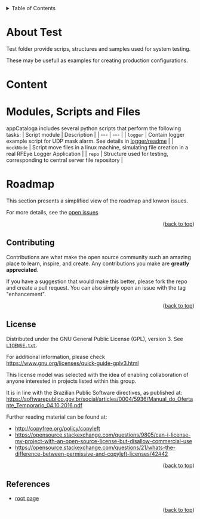 <details>
  <summary>Table of Contents</summary>
  <ol>
    <li><a href="#about-logger-test">About Test</a></li>
    <li><a href="#logger-script-example">Logger Script Example</a></li>
    <li><a href="#json-output">JSON Output</a></li>
    <li><a href="#roadmap">Roadmap</a></li>
    <li><a href="#contributing">Contributing</a></li>
    <li><a href="#license">License</a></li>
    <li><a href="#references">References</a></li>
  </ol>
</details>

# About Test

Test folder provide scrips, structures and samples used for system testing.

These may be usefull as examples for creating production configurations.

# Content

# Modules, Scripts and Files

appCataloga includes several python scripts that perform the following tasks:
| Script module | Description |
| --- | --- |
| `logger` | Contain logger example script for UDP mask alarm. See details in [logger/readme](./logger/README.md) |
| `mockNode` | Script move files in a linux machine, simulating file creation in a real RFEye Logger Application |
| `repo` | Structure used for testing, corresponding to central server file repository  |

# Roadmap

This section presents a simplified view of the roadmap and knwon issues.

For more details, see the [open issues](https://github.com/FSLobao/RF.Fusion/issues) 

<p align="right">(<a href="#indexerd-md-top">back to top</a>)</p>

<!-- CONTRIBUTING -->
## Contributing

Contributions are what make the open source community such an amazing place to learn, inspire, and create. Any contributions you make are **greatly appreciated**.

If you have a suggestion that would make this better, please fork the repo and create a pull request. You can also simply open an issue with the tag "enhancement".

<p align="right">(<a href="#indexerd-md-top">back to top</a>)</p>

<!-- LICENSE -->
## License

Distributed under the GNU General Public License (GPL), version 3. See [`LICENSE.txt`](../../LICENSE).

For additional information, please check <https://www.gnu.org/licenses/quick-guide-gplv3.html>

This license model was selected with the idea of enabling collaboration of anyone interested in projects listed within this group.

It is in line with the Brazilian Public Software directives, as published at: <https://softwarepublico.gov.br/social/articles/0004/5936/Manual_do_Ofertante_Temporario_04.10.2016.pdf>

Further reading material can be found at:
* <http://copyfree.org/policy/copyleft>
* <https://opensource.stackexchange.com/questions/9805/can-i-license-my-project-with-an-open-source-license-but-disallow-commercial-use>
* <https://opensource.stackexchange.com/questions/21/whats-the-difference-between-permissive-and-copyleft-licenses/42#42>

<p align="right">(<a href="#indexerd-md-top">back to top</a>)</p>


<!-- ACKNOWLEDGMENTS -->
## References

* [root page](/README.md)

<p align="right">(<a href="#indexerd-md-top">back to top</a>)</p>

